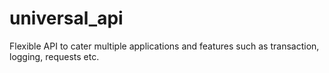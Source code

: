 # universal_api
Flexible API to cater multiple applications and features such as transaction, logging, requests etc.
